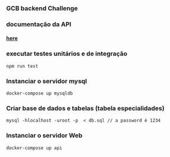 ### GCB backend Challenge

### documentação da API
#### [here](https://app.swaggerhub.com/apis/kafir-coder/doctor_apo/1.0.0#/default)

### executar testes unitários e de integração
```
npm run test
```
### Instanciar o servidor mysql

```
docker-compose up mysqldb
```

### Criar base de dados e tabelas (tabela especialidades)

```
mysql -hlocalhost -uroot -p  < db.sql // a password é 1234
```

### Instanciar o servidor Web

```
docker-compose up api
```
